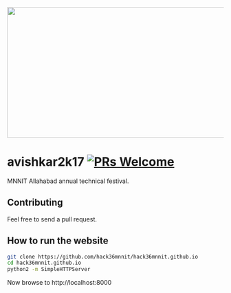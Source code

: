 <img src="http://devwizard.me/Avishkar2k17/images/logo.png" width="558" height="304">

# avishkar2k17 [![PRs Welcome](https://img.shields.io/badge/PRs-welcome-brightgreen.svg?style=flat-square)](http://makeapullrequest.com)

MNNIT Allahabad annual technical festival.

## Contributing
Feel free to send a pull request.

## How to run the website
```bash
git clone https://github.com/hack36mnnit/hack36mnnit.github.io
cd hack36mnnit.github.io
python2 -m SimpleHTTPServer
```

Now browse to http://localhost:8000

